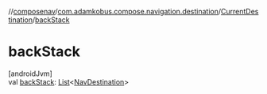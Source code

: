 //[composenav](../../../index.md)/[com.adamkobus.compose.navigation.destination](../index.md)/[CurrentDestination](index.md)/[backStack](back-stack.md)

# backStack

[androidJvm]\
val [backStack](back-stack.md): [List](https://kotlinlang.org/api/latest/jvm/stdlib/kotlin.collections/-list/index.html)&lt;[NavDestination](../-nav-destination/index.md)&gt;
